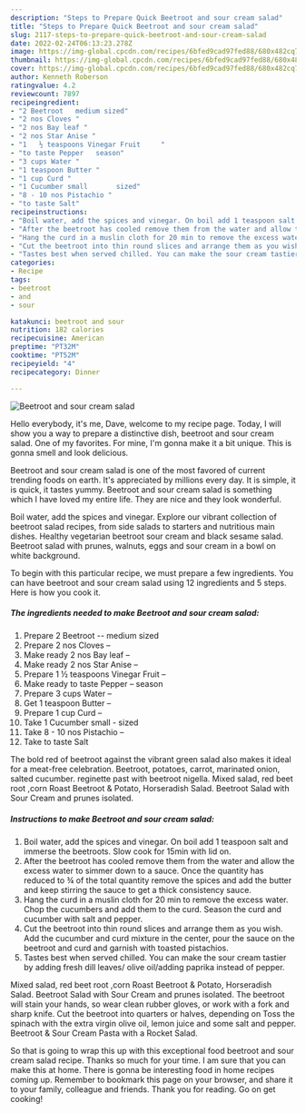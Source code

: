 ```yaml
---
description: "Steps to Prepare Quick Beetroot and sour cream salad"
title: "Steps to Prepare Quick Beetroot and sour cream salad"
slug: 2117-steps-to-prepare-quick-beetroot-and-sour-cream-salad
date: 2022-02-24T06:13:23.278Z
image: https://img-global.cpcdn.com/recipes/6bfed9cad97fed88/680x482cq70/beetroot-and-sour-cream-salad-recipe-main-photo.jpg
thumbnail: https://img-global.cpcdn.com/recipes/6bfed9cad97fed88/680x482cq70/beetroot-and-sour-cream-salad-recipe-main-photo.jpg
cover: https://img-global.cpcdn.com/recipes/6bfed9cad97fed88/680x482cq70/beetroot-and-sour-cream-salad-recipe-main-photo.jpg
author: Kenneth Roberson
ratingvalue: 4.2
reviewcount: 7897
recipeingredient:
- "2 Beetroot   medium sized"
- "2 nos Cloves "
- "2 nos Bay leaf "
- "2 nos Star Anise "
- "1   ½ teaspoons Vinegar Fruit     "
- "to taste Pepper   season"
- "3 cups Water "
- "1 teaspoon Butter "
- "1 cup Curd "
- "1 Cucumber small       sized"
- "8 - 10 nos Pistachio "
- "to taste Salt"
recipeinstructions:
- "Boil water, add the spices and vinegar. On boil add 1 teaspoon salt and immerse the beetroots. Slow cook for 15min with lid on.&nbsp;"
- "After the beetroot has cooled remove them from the water and allow the excess water to simmer down to a sauce. Once the quantity has reduced to ¾ of the total quantity remove the spices and add the butter and keep stirring the sauce to get a thick consistency sauce."
- "Hang the curd in a muslin cloth for 20 min to remove the excess water. Chop the cucumbers and add them to the curd. Season the curd and cucumber with salt and pepper."
- "Cut the beetroot into thin round slices and arrange them as you wish. Add the cucumber and curd mixture in the center, pour the sauce on the beetroot and curd and garnish with toasted pistachios."
- "Tastes best when served chilled. You can make the sour cream tastier by adding fresh dill leaves/ olive oil/adding paprika instead of pepper."
categories:
- Recipe
tags:
- beetroot
- and
- sour

katakunci: beetroot and sour 
nutrition: 182 calories
recipecuisine: American
preptime: "PT32M"
cooktime: "PT52M"
recipeyield: "4"
recipecategory: Dinner

---
```



![Beetroot and sour cream salad](https://img-global.cpcdn.com/recipes/6bfed9cad97fed88/680x482cq70/beetroot-and-sour-cream-salad-recipe-main-photo.jpg)

Hello everybody, it's me, Dave, welcome to my recipe page. Today, I will show you a way to prepare a distinctive dish, beetroot and sour cream salad. One of my favorites. For mine, I'm gonna make it a bit unique. This is gonna smell and look delicious.

Beetroot and sour cream salad is one of the most favored of current trending foods on earth. It's appreciated by millions every day. It is simple, it is quick, it tastes yummy. Beetroot and sour cream salad is something which I have loved my entire life. They are nice and they look wonderful.

Boil water, add the spices and vinegar. Explore our vibrant collection of beetroot salad recipes, from side salads to starters and nutritious main dishes. Healthy vegetarian beetroot sour cream and black sesame salad. Beetroot salad with prunes, walnuts, eggs and sour cream in a bowl on white background.


To begin with this particular recipe, we must prepare a few ingredients. You can have beetroot and sour cream salad using 12 ingredients and 5 steps. Here is how you cook it.

<!--inarticleads1-->

##### The ingredients needed to make Beetroot and sour cream salad:

1. Prepare 2 Beetroot --  medium sized
1. Prepare 2 nos Cloves –
1. Make ready 2 nos Bay leaf –
1. Make ready 2 nos Star Anise –
1. Prepare 1   ½ teaspoons Vinegar Fruit     –
1. Make ready to taste Pepper –  season
1. Prepare 3 cups Water –
1. Get 1 teaspoon Butter –
1. Prepare 1 cup Curd –
1. Take 1 Cucumber small     -  sized
1. Take 8 - 10 nos Pistachio –
1. Take to taste Salt


The bold red of beetroot against the vibrant green salad also makes it ideal for a meat-free celebration. Beetroot, potatoes, carrot, marinated onion, salted cucumber. reginette past with beetroot nigella. Mixed salad, red beet root ,corn Roast Beetroot & Potato, Horseradish Salad. Beetroot Salad with Sour Cream and prunes isolated. 

<!--inarticleads2-->

##### Instructions to make Beetroot and sour cream salad:

1. Boil water, add the spices and vinegar. On boil add 1 teaspoon salt and immerse the beetroots. Slow cook for 15min with lid on.&nbsp;
1. After the beetroot has cooled remove them from the water and allow the excess water to simmer down to a sauce. Once the quantity has reduced to ¾ of the total quantity remove the spices and add the butter and keep stirring the sauce to get a thick consistency sauce.
1. Hang the curd in a muslin cloth for 20 min to remove the excess water. Chop the cucumbers and add them to the curd. Season the curd and cucumber with salt and pepper.
1. Cut the beetroot into thin round slices and arrange them as you wish. Add the cucumber and curd mixture in the center, pour the sauce on the beetroot and curd and garnish with toasted pistachios.
1. Tastes best when served chilled. You can make the sour cream tastier by adding fresh dill leaves/ olive oil/adding paprika instead of pepper.


Mixed salad, red beet root ,corn Roast Beetroot & Potato, Horseradish Salad. Beetroot Salad with Sour Cream and prunes isolated. The beetroot will stain your hands, so wear clean rubber gloves, or work with a fork and sharp knife. Cut the beetroot into quarters or halves, depending on Toss the spinach with the extra virgin olive oil, lemon juice and some salt and pepper. Beetroot & Sour Cream Pasta with a Rocket Salad. 

So that is going to wrap this up with this exceptional food beetroot and sour cream salad recipe. Thanks so much for your time. I am sure that you can make this at home. There is gonna be interesting food in home recipes coming up. Remember to bookmark this page on your browser, and share it to your family, colleague and friends. Thank you for reading. Go on get cooking!

